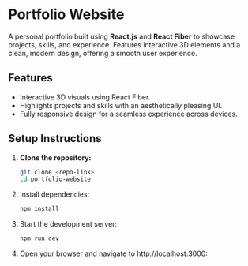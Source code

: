 # Portfolio Website

A personal portfolio built using **React.js** and **React Fiber** to showcase projects, skills, and experience. Features interactive 3D elements and a clean, modern design, offering a smooth user experience.

## **Features**
- Interactive 3D visuals using React Fiber.
- Highlights projects and skills with an aesthetically pleasing UI.
- Fully responsive design for a seamless experience across devices.

## **Setup Instructions**

1. **Clone the repository:**
   ```bash
   git clone <repo-link>
   cd portfolio-website

2. Install dependencies:  
   ```bash
   npm install

3. Start the development server:  
   ```bash
   npm run dev

4. Open your browser and navigate to http://localhost:3000:  


